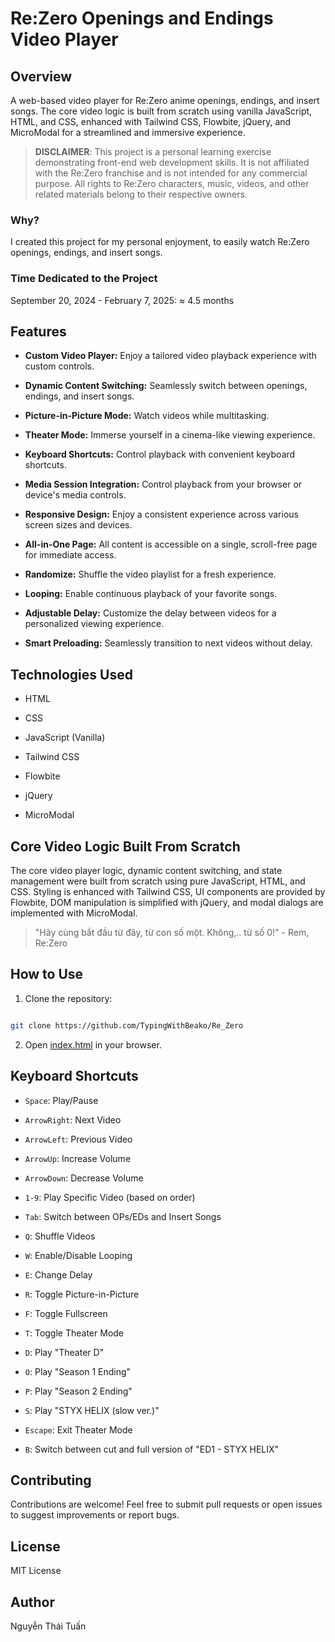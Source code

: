 
# Re:Zero Openings and Endings Video Player

  

## Overview

  

A web-based video player for Re:Zero anime openings, endings, and insert songs. The core video logic is built from scratch using vanilla JavaScript, HTML, and CSS, enhanced with Tailwind CSS, Flowbite, jQuery, and MicroModal for a streamlined and immersive experience.

  

> **DISCLAIMER**: This project is a personal learning exercise demonstrating front-end web development skills. It is not affiliated with the Re:Zero franchise and is not intended for any commercial purpose. All rights to Re:Zero characters, music, videos, and other related materials belong to their respective owners.

  

### Why?

  

I created this project for my personal enjoyment, to easily watch Re:Zero openings, endings, and insert songs.

  

### Time Dedicated to the Project

  

September 20, 2024 - February 7, 2025: ≈ 4.5 months

  

## Features

  

-  **Custom Video Player:** Enjoy a tailored video playback experience with custom controls.

-  **Dynamic Content Switching:** Seamlessly switch between openings, endings, and insert songs.

-  **Picture-in-Picture Mode:** Watch videos while multitasking.

-  **Theater Mode:** Immerse yourself in a cinema-like viewing experience.

-  **Keyboard Shortcuts:** Control playback with convenient keyboard shortcuts.

-  **Media Session Integration:** Control playback from your browser or device's media controls.

-  **Responsive Design:** Enjoy a consistent experience across various screen sizes and devices.

-  **All-in-One Page:** All content is accessible on a single, scroll-free page for immediate access.

-  **Randomize:** Shuffle the video playlist for a fresh experience.

-  **Looping:** Enable continuous playback of your favorite songs.

-  **Adjustable Delay:** Customize the delay between videos for a personalized viewing experience.

-  **Smart Preloading:** Seamlessly transition to next videos without delay.

  

## Technologies Used

  

- HTML

- CSS

- JavaScript (Vanilla)

- Tailwind CSS

- Flowbite

- jQuery

- MicroModal

  

## Core Video Logic Built From Scratch

  

The core video player logic, dynamic content switching, and state management were built from scratch using pure JavaScript, HTML, and CSS. Styling is enhanced with Tailwind CSS, UI components are provided by Flowbite, DOM manipulation is simplified with jQuery, and modal dialogs are implemented with MicroModal.

  

> "Hãy cùng bắt đầu từ đây, từ con số một. Không,.. từ số 0!" - Rem, Re:Zero

  

## How to Use

  

1. Clone the repository:

  

```bash

git clone https://github.com/TypingWithBeako/Re_Zero

```

  

2. Open [index.html](http://_vscodecontentref_/0) in your browser.

  

## Keyboard Shortcuts

  

-  `Space`: Play/Pause

-  `ArrowRight`: Next Video

-  `ArrowLeft`: Previous Video

-  `ArrowUp`: Increase Volume

-  `ArrowDown`: Decrease Volume

-  `1-9`: Play Specific Video (based on order)

-  `Tab`: Switch between OPs/EDs and Insert Songs

-  `Q`: Shuffle Videos

-  `W`: Enable/Disable Looping

-  `E`: Change Delay

-  `R`: Toggle Picture-in-Picture

-  `F`: Toggle Fullscreen

-  `T`: Toggle Theater Mode

-  `D`: Play "Theater D"

-  `O`: Play "Season 1 Ending"

-  `P`: Play "Season 2 Ending"

-  `S`: Play "STYX HELIX (slow ver.)"

-  `Escape`: Exit Theater Mode

-  `B`: Switch between cut and full version of "ED1 - STYX HELIX"

  

## Contributing

  

Contributions are welcome! Feel free to submit pull requests or open issues to suggest improvements or report bugs.

  

## License

  

MIT License

  

## Author

  

Nguyễn Thái Tuấn